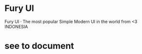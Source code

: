 # Fury UI
Fury UI · The most popular Simple Modern UI in the world from <3 INDONESIA

# see to document

